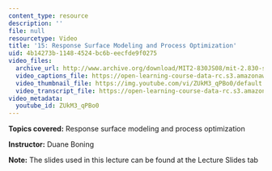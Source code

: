 ```yaml
---
content_type: resource
description: ''
file: null
resourcetype: Video
title: '15: Response Surface Modeling and Process Optimization'
uid: 4b14273b-1148-4524-bc6b-eecfde9f0275
video_files:
  archive_url: http://www.archive.org/download/MIT2-830JS08/mit-2.830-s08-lec15_300k.mp4
  video_captions_file: https://open-learning-course-data-rc.s3.amazonaws.com/2-830j-control-of-manufacturing-processes-sma-6303-spring-2008/4d9dcc54949d5c219ea9ea6a003e2f09_ZUkM3_qPBo0.vtt
  video_thumbnail_file: https://img.youtube.com/vi/ZUkM3_qPBo0/default.jpg
  video_transcript_file: https://open-learning-course-data-rc.s3.amazonaws.com/2-830j-control-of-manufacturing-processes-sma-6303-spring-2008/49bbad6c493580895d9439588f0689b9_ZUkM3_qPBo0.pdf
video_metadata:
  youtube_id: ZUkM3_qPBo0
---
```


**Topics covered:** Response surface modeling and process optimization

**Instructor:** Duane Boning

**Note:** The slides used in this lecture can be found at the Lecture Slides tab